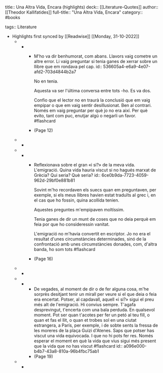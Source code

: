 title:: Una Altra Vida, Encara (highlights)
deck:: [[Literature-Quotes]]
author:: [[Theodor Kallifatides]]
full-title:: "Una Altra Vida, Encara"
category:: #books

tags:: Literature

- Highlights first synced by [[Readwise]] [[Monday, 31-10-2022]]
	- -
		- M'ho va dir benhumorat, com abans. Llavors vaig cometre un altre error. Li vaig preguntar si tenia ganes de xerrar sobre un llibre que em rondava pel cap.
		  id:: 536605a4-e6a9-4e07-afd2-703d4844b2a7
		  
		  No en tenia.
		  
		  Aquesta va ser l'última conversa entre tots -ho. Es va dos.
		  
		  Confio que el lector no en traurà la conclusió que em vaig empipar o que em vaig sentir desillusionat. Ben al contrari. Només em vaig preguntar per què jo no era així. Per què evito, tant com puc, enutjar algú o negarli un favor. #flashcard
		- (Page 12)
	- -
	- -
		- Reflexionava sobre el gran «i si?» de la meva vida. L'emigració. Quina vida hauria viscut si no hagués marxat de Grècia? Qui seria? Què seria?
		  id:: 6ce0b9da-7723-4059-962d-29bf0e881b81
		  
		  Sovint m'ho recordaven els suecs quan em preguntaven, per exemple, si els meus llibres havien estat traduïts al grec i, en el cas que ho fossin, quina acollida tenien.
		  
		  Aquestes preguntes m'empipaven moltíssim.
		  
		  Tenia ganes de dir un munt de coses que no deia perquè em feia por que ho consideressin vanitat.
		  
		  L'emigració no m'havia convertit en escriptor. Jo no era el resultat d'unes circumstàncies determinades, sinó de la confrontació amb unes circumstàncies donades, com, d'altra banda, ho som tots #flashcard
		- (Page 16)
	- -
	- -
		- De vegades, al moment de dir o de fer alguna cosa, m'he sorprès desitjant tenir un mirall per veure si el que deia o feia era encertat. Potser, al capdavall, aquell «i si?» sigui el preu més alt de l'emigració. Hi convius sempre. T'agafa desprevingut, t'encerta com una bala perduda. En qualsevol moment. Pot ser quan t'acotes per fer un petó al teu fill, o quan et fas el llit, o quan et trobes sol en una ciutat estrangera, a París, per exemple, i de sobte sents la fressa de les moreres de la plaça  Guizi d'Atenes. Saps que potser has viscut una vida equivocada. I que no hi pots fer res. Només esperar el moment en què la vida que vius sigui més present que la vida que no has viscut #flashcard
		  id:: a096e000-b4b7-43a8-810a-96b4fbc75ab1
		- (Page 19)
	- -